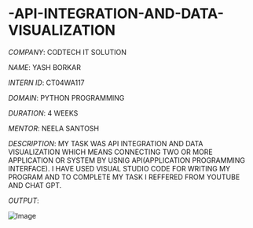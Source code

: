 # -API-INTEGRATION-AND-DATA-VISUALIZATION

*COMPANY*: CODTECH IT SOLUTION

*NAME*: YASH BORKAR

*INTERN ID*: CT04WA117

*DOMAIN*: PYTHON PROGRAMMING

*DURATION*: 4 WEEKS

*MENTOR*: NEELA SANTOSH

*DESCRIPTION*: MY TASK WAS API INTEGRATION AND DATA VISUALIZATION WHICH MEANS CONNECTING TWO OR MORE APPLICATION OR SYSTEM BY USNIG API(APPLICATION PROGRAMMING INTERFACE).
               I HAVE USED VISUAL STUDIO CODE FOR WRITING MY PROGRAM AND TO COMPLETE MY TASK I REFFERED FROM YOUTUBE AND CHAT GPT. 

*OUTPUT*:

![Image](https://github.com/user-attachments/assets/837b73f2-9c2a-4443-8767-2fc6a9de20f5)
               
